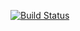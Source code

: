 [![Build Status](https://travis-ci.org/mluukkai/ratebeer-public.png)](https://travis-ci.org/mluukkai/ratebeer-public)

